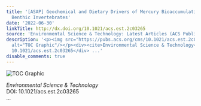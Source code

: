 ```yaml
---
title: '[ASAP] Geochemical and Dietary Drivers of Mercury Bioaccumulation in Estuarine
  Benthic Invertebrates'
date: '2022-06-30'
linkTitle: http://dx.doi.org/10.1021/acs.est.2c03265
source: 'Environmental Science & Technology: Latest Articles (ACS Publications)'
description: '<p><img src="https://pubs.acs.org/cms/10.1021/acs.est.2c03265/asset/images/medium/es2c03265_0006.gif"
  alt="TOC Graphic"/></p><div><cite>Environmental Science & Technology</cite></div><div>DOI:
  10.1021/acs.est.2c03265</div> ...'
disable_comments: true
---
```

<p><img src="https://pubs.acs.org/cms/10.1021/acs.est.2c03265/asset/images/medium/es2c03265_0006.gif" alt="TOC Graphic"/></p><div><cite>Environmental Science & Technology</cite></div><div>DOI: 10.1021/acs.est.2c03265</div> ...